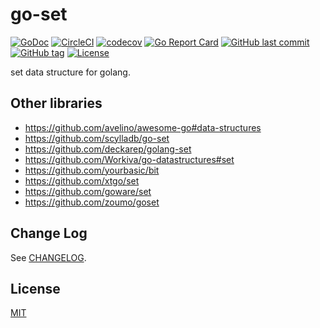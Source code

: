 # go-set

[![GoDoc](http://img.shields.io/badge/go-documentation-blue.svg?style=flat-square)](http://godoc.org/github.com/suzuki-shunsuke/go-set)
[![CircleCI](https://circleci.com/gh/suzuki-shunsuke/go-set.svg?style=svg)](https://circleci.com/gh/suzuki-shunsuke/go-set)
[![codecov](https://codecov.io/gh/suzuki-shunsuke/go-set/branch/master/graph/badge.svg)](https://codecov.io/gh/suzuki-shunsuke/go-set)
[![Go Report Card](https://goreportcard.com/badge/github.com/suzuki-shunsuke/go-set)](https://goreportcard.com/report/github.com/suzuki-shunsuke/go-set)
[![GitHub last commit](https://img.shields.io/github/last-commit/suzuki-shunsuke/go-set.svg)](https://github.com/suzuki-shunsuke/go-set)
[![GitHub tag](https://img.shields.io/github/tag/suzuki-shunsuke/go-set.svg)](https://github.com/suzuki-shunsuke/go-set/releases)
[![License](http://img.shields.io/badge/license-mit-blue.svg?style=flat-square)](https://raw.githubusercontent.com/suzuki-shunsuke/go-set/master/LICENSE)

set data structure for golang.

## Other libraries

* https://github.com/avelino/awesome-go#data-structures
* https://github.com/scylladb/go-set
* https://github.com/deckarep/golang-set
* https://github.com/Workiva/go-datastructures#set
* https://github.com/yourbasic/bit
* https://github.com/xtgo/set
* https://github.com/goware/set
* https://github.com/zoumo/goset

## Change Log

See [CHANGELOG](CHANGELOG.md).

## License

[MIT](LICENSE)
